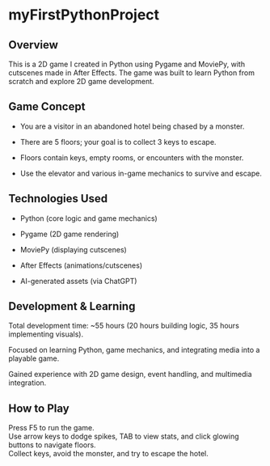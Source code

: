 myFirstPythonProject
====================

  

Overview
--------

This is a 2D game I created in Python using Pygame and MoviePy, with cutscenes made in After Effects. The game was built to learn Python from scratch and explore 2D game development.

  

Game Concept
------------

*   You are a visitor in an abandoned hotel being chased by a monster.
    
*    There are 5 floors; your goal is to collect 3 keys to escape.
    
*    Floors contain keys, empty rooms, or encounters with the monster.
    
*    Use the elevator and various in-game mechanics to survive and escape.

  

Technologies Used
-----------------

*   Python (core logic and game mechanics)
    
*    Pygame (2D game rendering)
    
*    MoviePy (displaying cutscenes)
    
*    After Effects (animations/cutscenes)
    
*    AI-generated assets (via ChatGPT)
  

Development & Learning
----------------------

Total development time: ~55 hours (20 hours building logic, 35 hours implementing visuals).

Focused on learning Python, game mechanics, and integrating media into a playable game.

Gained experience with 2D game design, event handling, and multimedia integration.

  

How to Play
-----------

Press F5 to run the game.  
Use arrow keys to dodge spikes, TAB to view stats, and click glowing buttons to navigate floors.  
Collect keys, avoid the monster, and try to escape the hotel.
